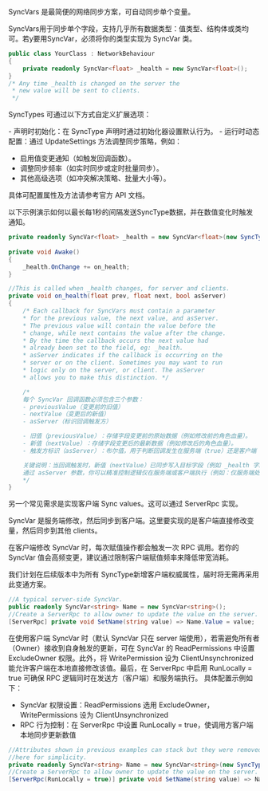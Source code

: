 SyncVars​ 是最简便的网络同步方案，可自动同步单个变量。

SyncVars​ 用于同步单个字段，支持几乎所有数据类型：值类型、结构体或类均可。若y要用 ​SyncVar，必须将你的类型实现为 ​SyncVar 类。

```C#
public class YourClass : NetworkBehaviour
{
    private readonly SyncVar<float> _health = new SyncVar<float>();
}
/* Any time _health is changed on the server the
 * new value will be sent to clients. 
 */
```

​SyncTypes​ 可通过以下方式自定义扩展选项：

​- 声明时初始化​：在 SyncType 声明时通过初始化器设置默认行为。
​- 运行时动态配置​：通过 UpdateSettings 方法调整同步策略，例如：
  - 启用值变更通知（如触发回调函数）。
  - 调整同步频率（如实时同步或定时批量同步）。
  - 其他高级选项（如冲突解决策略、批量大小等）。

具体可配置属性及方法请参考官方 API 文档。

以下示例演示如何以最长每1秒的间隔发送SyncType数据，并在数值变化时触发通知。

```C#
private readonly SyncVar<float> _health = new SyncVar<float>(new SyncTypeSettings(1f);
    
private void Awake()
{
    _health.OnChange += on_health;
}

//This is called when _health changes, for server and clients.
private void on_health(float prev, float next, bool asServer)
{
    /* Each callback for SyncVars must contain a parameter
    * for the previous value, the next value, and asServer.
    * The previous value will contain the value before the
    * change, while next contains the value after the change.
    * By the time the callback occurs the next value had
    * already been set to the field, eg: _health.
    * asServer indicates if the callback is occurring on the
    * server or on the client. Sometimes you may want to run
    * logic only on the server, or client. The asServer
    * allows you to make this distinction. */

    /*
    每个 ​SyncVar​ 回调函数必须包含三个参数：
    - ​previousValue​（变更前的旧值）
    - ​nextValue​（变更后的新值）
    - ​asServer​（标识回调触发方）

​    - 旧值（previousValue）​​：存储字段变更前的原始数据（例如修改前的角色血量）。
    ​- 新值（nextValue）​​：存储字段变更后的最新数据（例如修改后的角色血量）。
    - ​触发方标识（asServer）​​：布尔值，用于判断回调发生在服务端（true）还是客户端（false）。

    ​关键说明​：当回调触发时，新值（nextValue）​已同步写入目标字段​（例如 _health 字段已更新）。
    通过 asServer 参数，你可以精准控制逻辑仅在服务端或客户端执行（例如：仅服务端处理伤害计算，仅客户端播放特效）。
    */
}
```

另一个常见需求是实现客户端 Sync values。这可以通过 ServerRpc 实现。

SyncVar 是服务端修改，然后同步到客户端。这里要实现的是客户端直接修改变量，然后同步到其他 clients。

在客户端修改 ​SyncVar​ 时，每次赋值操作都会触发一次 RPC 调用。若你的 ​SyncVar​ 值会高频变更，建议通过限制客户端赋值频率来降低带宽消耗。

我们计划在后续版本中为所有 ​SyncType​ 新增客户端权威属性，届时将无需再采用此变通方案。

```C#
//A typical server-side SyncVar.
public readonly SyncVar<string> Name = new SyncVar<string>();
//Create a ServerRpc to allow owner to update the value on the server.
[ServerRpc] private void SetName(string value) => Name.Value = value;
```

在使用客户端 ​SyncVar​ 时（默认 SyncVar 只在 server 端使用），若需避免所有者（Owner）接收到自身触发的更新，可在 ​SyncVar​ 的 ReadPermissions 中设置 ExcludeOwner 权限。此外，将 WritePermission 设为 ClientUnsynchronized 能允许客户端在本地直接修改该值。最后，在 ServerRpc 中启用 RunLocally = true 可确保 RPC 逻辑同时在发送方（客户端）和服务端执行。
具体配置示例如下：

- ​SyncVar 权限设置​：ReadPermissions 选用 ExcludeOwner，WritePermissions 设为 ClientUnsynchronized
- ​RPC 行为控制​：在 ServerRpc 中设置 RunLocally = true，使调用方客户端本地同步更新数值

```C#
//Attributes shown in previous examples can stack but they were removed
//here for simplicity.
private readonly SyncVar<string> Name = new SyncVar<string>(new SyncTypeSettings(WritePermission.ClientUnsynchronized, ReadPermission.ExcludeOwner));
//Create a ServerRpc to allow owner to update the value on the server.
[ServerRpc(RunLocally = true)] private void SetName(string value) => Name.Value = value;
```
